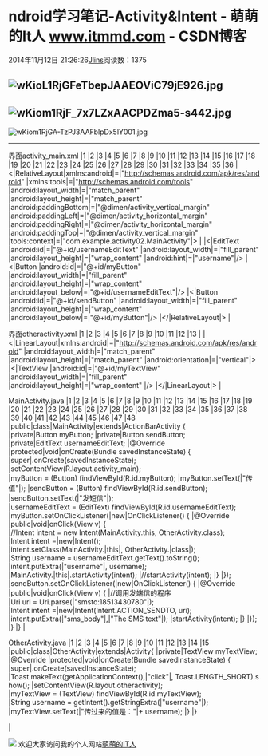 
# ndroid学习笔记-Activity&Intent - 萌萌的It人 www.itmmd.com - CSDN博客


2014年11月12日 21:26:26[Jlins](https://me.csdn.net/dyllove98)阅读数：1375


![wKioL1RjGFeTbepJAAEOViC79jE926.jpg](http://s3.51cto.com/wyfs02/M00/51/46/wKioL1RjGFeTbepJAAEOViC79jE926.jpg)
---
![wKiom1RjF_7x7LZxAACPDZma5-s442.jpg](http://s3.51cto.com/wyfs02/M00/51/48/wKiom1RjF_7x7LZxAACPDZma5-s442.jpg)
---
![wKiom1RjGA-TzPJ3AAFblpDx5lY001.jpg](http://s3.51cto.com/wyfs02/M00/51/48/wKiom1RjGA-TzPJ3AAFblpDx5lY001.jpg)

---
界面activity_main.xml
|1
|2
|3
|4
|5
|6
|7
|8
|9
|10
|11
|12
|13
|14
|15
|16
|17
|18
|19
|20
|21
|22
|23
|24
|25
|26
|27
|28
|29
|30
|31
|32
|33
|34
|35
|36
|<|RelativeLayout|xmlns:android|=|"http://schemas.android.com/apk/res/android"
|xmlns:tools|=|"http://schemas.android.com/tools"
|android:layout_width|=|"match_parent"
|android:layout_height|=|"match_parent"
|android:paddingBottom|=|"@dimen/activity_vertical_margin"
|android:paddingLeft|=|"@dimen/activity_horizontal_margin"
|android:paddingRight|=|"@dimen/activity_horizontal_margin"
|android:paddingTop|=|"@dimen/activity_vertical_margin"
|tools:context|=|"com.example.activity02.MainActivity"|>
|<!--
|<TextView
|android:layout_width="wrap_content"
|android:layout_height="wrap_content"
|android:text="@string/hello_world" />
|-->
|<|EditText
|android:id|=|"@+id/usernameEditText"
|android:layout_width|=|"fill_parent"
|android:layout_height|=|"wrap_content"
|android:hint|=|"username"|/>
|<|Button
|android:id|=|"@+id/myButton"
|android:layout_width|=|"fill_parent"
|android:layout_height|=|"wrap_content"
|android:layout_below|=|"@+id/usernameEditText"|/>
|<|Button
|android:id|=|"@+id/sendButton"
|android:layout_width|=|"fill_parent"
|android:layout_height|=|"wrap_content"
|android:layout_below|=|"@+id/myButton"|/>
|</|RelativeLayout|>
|

界面otheractivity.xml
|1
|2
|3
|4
|5
|6
|7
|8
|9
|10
|11
|12
|13
|<?|xml|version|=|"1.0"|encoding|=|"utf-8"|?>
|<|LinearLayout|xmlns:android|=|"http://schemas.android.com/apk/res/android"
|android:layout_width|=|"match_parent"
|android:layout_height|=|"match_parent"
|android:orientation|=|"vertical"|>
|<|TextView
|android:id|=|"@+id/myTextView"
|android:layout_width|=|"fill_parent"
|android:layout_height|=|"wrap_content"
|/>
|</|LinearLayout|>
|


MainActivity.java
|1
|2
|3
|4
|5
|6
|7
|8
|9
|10
|11
|12
|13
|14
|15
|16
|17
|18
|19
|20
|21
|22
|23
|24
|25
|26
|27
|28
|29
|30
|31
|32
|33
|34
|35
|36
|37
|38
|39
|40
|41
|42
|43
|44
|45
|46
|47
|48
|public|class|MainActivity|extends|ActionBarActivity {
|private|Button myButton;
|private|Button sendButton;
|private|EditText usernameEditText;
|@Override
|protected|void|onCreate(Bundle savedInstanceState) {
|super|.onCreate(savedInstanceState);
|setContentView(R.layout.activity_main);
|myButton = (Button) findViewById(R.id.myButton);
|myButton.setText(|"传值"|);
|sendButton = (Button) findViewById(R.id.sendButton);
|sendButton.setText(|"发短信"|);
|usernameEditText = (EditText) findViewById(R.id.usernameEditText);
|myButton.setOnClickListener(|new|OnClickListener() {
|@Override
|public|void|onClick(View v) {
|//Intent intent = new Intent(MainActivity.this, OtherActivity.class);
|Intent intent =|new|Intent();
|intent.setClass(MainActivity.|this|, OtherActivity.|class|);
|String username = usernameEditText.getText().toString();
|intent.putExtra(|"username"|, username);
|MainActivity.|this|.startActivity(intent);
|//startActivity(intent);
|}
|});
|sendButton.setOnClickListener(|new|OnClickListener() {
|@Override
|public|void|onClick(View v) {
|//调用发端信的程序
|Uri uri = Uri.parse(|"smsto:18513430780"|);
|Intent intent =|new|Intent(Intent.ACTION_SENDTO, uri);
|intent.putExtra(|"sms_body"|,|"The SMS text"|);
|startActivity(intent);
|}
|});
|}
|}
|


OtherActivity.java
|1
|2
|3
|4
|5
|6
|7
|8
|9
|10
|11
|12
|13
|14
|15
|public|class|OtherActivity|extends|Activity{
|private|TextView myTextView;
|@Override
|protected|void|onCreate(Bundle savedInstanceState) {
|super|.onCreate(savedInstanceState);
|Toast.makeText(getApplicationContext(),|"click"|, Toast.LENGTH_SHORT).show();
|setContentView(R.layout.otheractivity);
|myTextView = (TextView) findViewById(R.id.myTextView);
|String username = getIntent().getStringExtra(|"username"|);
|myTextView.setText(|"传过来的值是："|+ username);
|}
|}

|

![](http://images.cnitblog.com/blog/437282/201411/041405283617635.gif)
欢迎大家访问我的个人网站[萌萌的IT人](http://www.itmmd.com)


